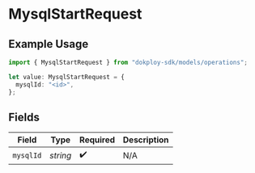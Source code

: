 # MysqlStartRequest

## Example Usage

```typescript
import { MysqlStartRequest } from "dokploy-sdk/models/operations";

let value: MysqlStartRequest = {
  mysqlId: "<id>",
};
```

## Fields

| Field              | Type               | Required           | Description        |
| ------------------ | ------------------ | ------------------ | ------------------ |
| `mysqlId`          | *string*           | :heavy_check_mark: | N/A                |